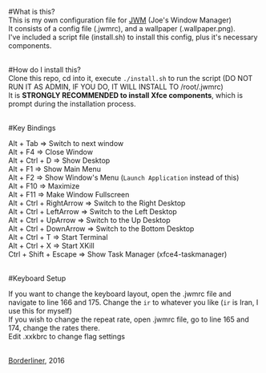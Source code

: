 #What is this?<br>
This is my own configuration file for <a href="http://joewing.net/projects/jwm/" target="_blank">JWM</a> (Joe's Window Manager)<br>
It consists of a config file (.jwmrc), and a wallpaper (.wallpaper.png).<br>
I've included a script file (install.sh) to install this config, plus it's necessary components.<br><br>

#How do I install this?<br>
Clone this repo, cd into it, execute `./install.sh` to run the script (DO NOT RUN IT AS ADMIN, IF YOU DO, IT WILL INSTALL TO /root/.jwmrc)<br>
It is <b>STRONGLY RECOMMENDED to install Xfce components</b>, which is prompt during the installation process.<br><br>

#Key Bindings<br>

Alt + Tab => Switch to next window<br>
Alt + F4 => Close Window<br>
Alt + Ctrl + D => Show Desktop<br>
Alt + F1 => Show Main Menu<br>
Alt + F2 => Show Window's Menu (`Launch Application` instead of this)<br>
Alt + F10 => Maximize<br>
Alt + F11 => Make Window Fullscreen<br>
Alt + Ctrl + RightArrow => Switch to the Right Desktop<br>
Alt + Ctrl + LeftArrow => Switch to the Left Desktop<br>
Alt + Ctrl + UpArrow => Switch to the Up Desktop<br>
Alt + Ctrl + DownArrow => Switch to the Bottom Desktop<br>
Alt + Ctrl + T => Start Terminal<br>
Alt + Ctrl + X => Start XKill<br>
Ctrl + Shift + Escape => Show Task Manager (xfce4-taskmanager)<br><br>

#Keyboard Setup<br>

If you want to change the keyboard layout, open the .jwmrc file and navigate to line 166 and 175. Change the `ir` to whatever you like (`ir` is Iran, I use this for myself)<br>
If you wish to change the repeat rate, open .jwmrc file, go to line 165 and 174, change the rates there.<br>
Edit .xxkbrc to change flag settings<br><br>

<a href="mailto:hajianpour.mr@gmail.com">Borderliner<a>, 2016

